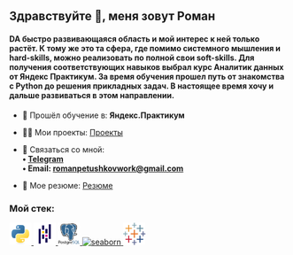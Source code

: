 <h2 align="left">Здравствуйте 👋, меня зовут Роман</h2>
<h4 align="left">DA быстро развивающаяся область и мой интерес к ней только растёт. К тому же это та сфера, где помимо системного мышления и hard-skills, можно реализовать по полной свои soft-skills. Для получения соответствующих навыков выбрал курс Аналитик данных от Яндекс Практикум. За время обучения прошел путь от знакомства с Python до решения прикладных задач. В настоящее время хочу и дальше развиваться в этом направлении.</h4>

- 🌱 Прошёл обучение в: **Яндекс.Практикум**

- 👨‍💻 Мои проекты: [Проекты](https://github.com/Codeslogos/Yandex_projects/blob/main/README.md)

- 💬 Связаться со мной:<br> **• [Telegram](https://t.me/votonroma)** <br>
**• Email: romanpetushkovwork@gmail.com**

- 📄 Мое резюме: [Резюме](https://krasnoyarsk.hh.ru/applicant/resumes/view?resume=11baa71eff0c204eca0039ed1f73676e6a454c)


<h3 align="left">Мой стек:</h3>
<p align="left"> <a href="https://www.python.org" target="_blank" rel="noreferrer"> <img src="https://raw.githubusercontent.com/devicons/devicon/master/icons/python/python-original.svg" alt="python" width="40" height="40"/> </a> <a href="https://pandas.pydata.org/" target="_blank" rel="noreferrer"> <img src="https://raw.githubusercontent.com/devicons/devicon/2ae2a900d2f041da66e950e4d48052658d850630/icons/pandas/pandas-original.svg" alt="pandas" width="40" height="40"/> </a> <a href="https://www.postgresql.org" target="_blank" rel="noreferrer"> <img src="https://raw.githubusercontent.com/devicons/devicon/master/icons/postgresql/postgresql-original-wordmark.svg" alt="postgresql" width="40" height="40"/> </a> <a href="https://seaborn.pydata.org/" target="_blank" rel="noreferrer"> <img src="https://seaborn.pydata.org/_images/logo-mark-lightbg.svg" alt="seaborn" width="40" height="40"/> </a> <a href="https://www.tableau.com/" target="_blank" rel="noreferrer"> <img src="https://github.com/Codeslogos/Codeslogos/blob/main/tableau-software.svg" alt="tableau" width="40" height="40"/> </a></p>
